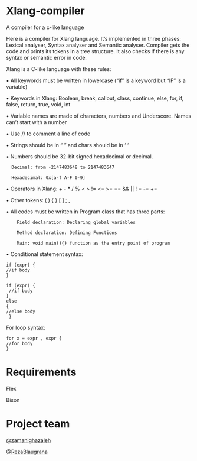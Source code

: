 # Xlang-compiler
A compiler for a c-like language

Here is a compiler for Xlang language. It’s implemented in three phases: Lexical analyser, Syntax analyser and Semantic analyser. Compiler gets the code and prints its tokens in a tree structure. It also checks if there is any syntax or semantic error in code.

Xlang is a C-like language with these rules:

  •	All keywords must be written in lowercase (“if” is a keyword but “IF” is a variable)

  •	Keywords in Xlang: Boolean, break, callout, class, continue, else, for, if, false, return, true, void, int

  •	Variable names are made of characters, numbers and Underscore. Names can’t start with a number

  •	Use // to comment a line of code

  •	Strings should be in “ ” and chars should be in ‘ ‘

  •	Numbers should be 32-bit signed hexadecimal or decimal.

      Decimal: from -2147483648 to 2147483647
  
      Hexadecimal: 0x[a-f A-F 0-9]
  
  •	Operators in Xlang: + - * / % < > != <= >= == && || ! = -= +=

  •	Other tokens: ( ) { } [ ] ; ,

  •	All codes must be written in Program class that has three parts:

 	    Field declaration: Declaring global variables 
  
	    Method declaration: Defining Functions 
 
	    Main: void main(){} function as the entry point of program
 
  •	Conditional statement syntax: 
```
if (expr) {
//if body
}

if (expr) {
 //if body 
} 
else 
{ 
//else body
 }
```
For loop syntax:
```
for x = expr , expr {
//for body
}
```
# Requirements
Flex

Bison
# Project team
[@zamanighazaleh](https://github.com/zamanighazaleh)

[@RezaBlaugrana](https://github.com/RezaBlaugrana)
